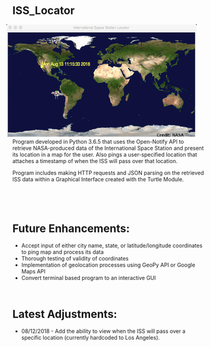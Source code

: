 # ISS_Locator

<img align = "right" src = "SampleImages/ISS_Map.png" width = "500" height = "300" hspace = "20" alt = "Homescreen" />
<p>
  Program developed in Python 3.6.5 that uses the Open-Notify API to retrieve NASA-produced data of the International Space Station and present its location in a map for the user. Also pings a user-specified location that attaches a timestamp of when the ISS will pass over that location.
  
  Program includes making HTTP requests and JSON parsing on the retrieved ISS data within a Graphical Interface created with the Turtle Module. 
</p>


<br>
<br>
<br>


<h1>Future Enhancements:</h1>
<ul>
  <li> Accept input of either city name, state, or latitude/longitude coordinates to ping map and process its data </li>
  <li> Thorough testing of validity of coordinates </li>
  <li> Implementation of geolocation processes using GeoPy API or Google Maps API </li>
  <li> Convert terminal based program to an interactive GUI </li>
</ul>

<br>

<h1>Latest Adjustments:</h1>
<ul>
  <li> 08/12/2018 - Add the ability to view when the ISS will pass over a specific location (currently hardcoded to Los Angeles). </li>
</ul>


<br>




